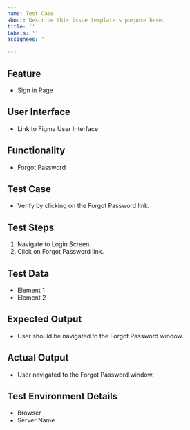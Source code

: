 ```yaml
---
name: Test Case
about: Describe this issue template's purpose here.
title: ''
labels: ''
assignees: ''

---
```


## Feature
- Sign in Page

## User Interface
- Link to Figma User Interface

## Functionality
- Forgot Password

## Test Case
- Verify by clicking on the Forgot Password link.

## Test Steps
1. Navigate to Login Screen.
2. Click on Forgot Password link.

## Test Data
- Element 1
- Element 2

## Expected Output
- User should be navigated to the Forgot Password window.

## Actual Output
- User navigated to the Forgot Password window.

## Test Environment Details
- Browser
- Server Name
